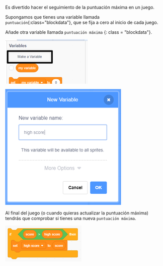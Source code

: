 Es divertido hacer el seguimiento de la puntuación máxima en un juego.

Supongamos que tienes una variable llamada `puntuación`{:class="blockdata"}, que se fija a cero al inicio de cada juego.

Añade otra variable llamada `puntuación máxima` {: class = "blockdata"}.

![menú de variables con el Make a Variable resaltado](images/make-variable-annotated.png)

![nueva ventana emergente de variable con puntuación alta como nombre de variable](images/make-high-score-variable.png)

Al final del juego (o cuando quieras actualizar la puntuación máxima) tendrás que comprobar si tienes una nueva `puntuación máxima`.

![los bloques de código requieren hacer puntuación alta igual a la puntuación](images/check-for-high-score.png)